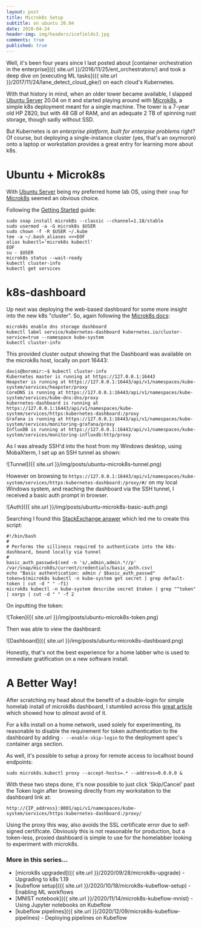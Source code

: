 ```yaml
---
layout: post
title: Microk8s Setup
subtitle: on ubuntu 20.04
date: 2020-04-24
header-img: img/headers/icefields3.jpg
comments: true
published: true
---
```


Well, it's been four years since I last posted about [container orchestration in the enterprise]({{ site.url }}/2016/11/25/ent_orchestrators/) and took a deep dive on [executing ML tasks]({{ site.url }}/2017/11/24/lane_detect_cloud_gke/) on each cloud's Kubernetes.  

With that history in mind, when an older tower became available, I slapped [Ubuntu Server](https://ubuntu.com/server) 20.04 on it and started playing around with [Microk8s](https://microk8s.io/), a simple k8s deployment meant for a single machine.  The tower is a 7-year old HP Z820, but with 48 GB of RAM, and an adequate 2 TB of spinning rust storage, though sadly without SSD.

But Kubernetes is *an enterprise platform, built for enterpise problems* right?  Of course, but deploying a single-instance cluster (yes, that's an oxymoron) onto a laptop or workstation provides a great entry for learning more about k8s.

# Ubuntu + Microk8s

With [Ubuntu Server](https://ubuntu.com/blog/ubuntu-20-04-lts-arrives) being my preferred home lab OS, using their `snap` for [Microk8s](https://microk8s.io/) seemed an obvious choice.

Following the [Getting Started](https://microk8s.io/docs) guide:

```
sudo snap install microk8s --classic --channel=1.18/stable
sudo usermod -a -G microk8s $USER
sudo chown -f -R $USER ~/.kube
tee -a ~/.bash_aliases <<<EOF
alias kubectl='microk8s kubectl'
EOF
su - $USER
microk8s status --wait-ready
kubectl cluster-info
kubectl get services
```

# k8s-dashboard

Up next was deploying the web-based dashboard for some more insight into the new k8s "cluster".  So, again following the [Microk8s docs](https://microk8s.io/docs/addon-dashboard):
```
microk8s enable dns storage dashboard
kubectl label service/kubernetes-dashboard kubernetes.io/cluster-service=true --namespace kube-system
kubectl cluster-info
```

This provided cluster output showing that the Dashboard was available on the microk8s host, locally on port 16443:
```
davis@boromir:~$ kubectl cluster-info
Kubernetes master is running at https://127.0.0.1:16443
Heapster is running at https://127.0.0.1:16443/api/v1/namespaces/kube-system/services/heapster/proxy
CoreDNS is running at https://127.0.0.1:16443/api/v1/namespaces/kube-system/services/kube-dns:dns/proxy
kubernetes-dashboard is running at https://127.0.0.1:16443/api/v1/namespaces/kube-system/services/https:kubernetes-dashboard:/proxy
Grafana is running at https://127.0.0.1:16443/api/v1/namespaces/kube-system/services/monitoring-grafana/proxy
InfluxDB is running at https://127.0.0.1:16443/api/v1/namespaces/kube-system/services/monitoring-influxdb:http/proxy
```

As I was already SSH'd into the host from my Windows desktop, using MobaXterm, I set up an SSH tunnel as shown:

![Tunnel]({{ site.url }}/img/posts/ubuntu-microk8s-tunnel.png)

However on browsing to `https://127.0.0.1:16443/api/v1/namespaces/kube-system/services/https:kubernetes-dashboard:/proxy/#/` on my local Windows system, and reaching the dashboard via the SSH tunnel, I received a basic auth prompt in browser. 

![Auth]({{ site.url }}/img/posts/ubuntu-microk8s-basic-auth.png)

Searching I found this [StackExchange answer](https://stackoverflow.com/a/57299046) which led me to create this script:
```
#!/bin/bash
#
# Performs the silliness required to authenticate into the k8s-dashboard, bound locally via tunnel
#
basic_auth_passwd=$(sed -n 's/,admin,admin.*//p' /var/snap/microk8s/current/credentials/basic_auth.csv)
echo "Basic authentication: admin / $basic_auth_passwd"
token=$(microk8s kubectl -n kube-system get secret | grep default-token | cut -d " " -f1)
microk8s kubectl -n kube-system describe secret $token | grep "^token" | xargs | cut -d " " -f 2
```
On inputting the token:

![Token]({{ site.url }}/img/posts/ubuntu-microk8s-token.png)

Then was able to view the dashboard:

![Dashboard]({{ site.url }}/img/posts/ubuntu-microk8s-dashboard.png)

Honestly, that's not the best experience for a home labber who is used to immediate gratification on a new software install.

# A Better Way!

After scratching my head about the benefit of a double-login for simple homelab install of microk8s dashboard, I stumbled across this [great article](https://logz.io/blog/getting-started-with-kubernetes-using-microk8s/) which showed how to *almost* avoid of it.

For a k8s install on a home network, used solely for experimenting, its reasonable to disable the requirement for token authentication to the dashboard by adding `- --enable-skip-login` to the deployment spec's container args section.

As well, it's possible to setup a proxy for remote access to localhost bound endpoints:

```
sudo microk8s.kubectl proxy --accept-hosts=.* --address=0.0.0.0 &
```
With these two steps done, it's now possible to just click 'Skip/Cancel' past the Token login after browsing directly from my workstation to the dashboard link at:

```
http://{IP_address}:8001/api/v1/namespaces/kube-system/services/https:kubernetes-dashboard:/proxy/
```

Using the proxy this way, also avoids the SSL certificate error due to self-signed certificate.  Obviously this is not reasonable for production, but a token-less, proxied dashboard is simple to use for the homelabber looking to experiment with microk8s.

### More in this series...
* [microk8s upgraded]({{ site.url }}/2020/09/28/microk8s-upgrade) - Upgrading to k8s 1.19
* [kubeflow setup]({{ site.url }}/2020/10/18/microk8s-kubeflow-setup) - Enabling ML workflows
* [MNIST notebook]({{ site.url }}/2020/11/14/microk8s-kubeflow-mnist) - Using Jupyter notebooks on Kubeflow
* [kubeflow pipelines]({{ site.url }}/2020/12/09/microk8s-kubeflow-pipelines) - Deploying pipelines on Kubeflow
